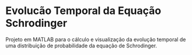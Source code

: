 # Evolucão Temporal da Equação Schrodinger
Projeto em MATLAB para o cálculo e visualização da evolução temporal de uma distribuição de probabilidade da equação de Schrodinger.

